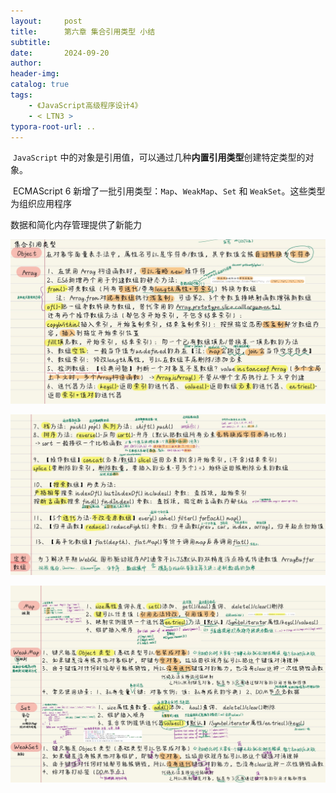 ```yaml
---
layout:     post
title:      第六章 集合引用类型 小结
subtitle:  
date:       2024-09-20
author:     
header-img: 
catalog: true
tags:
    - 《JavaScript高级程序设计4》
    - < LTN3 >
typora-root-url: ..
---
```


​	`JavaScript` 中的对象是引用值，可以通过几种**内置引用类型**创建特定类型的对象。

​	ECMAScript 6 新增了一批引用类型：`Map`、`WeakMap`、`Set` 和 `WeakSet`。这些类型为组织应用程序

数据和简化内存管理提供了新能力

![image-20241026202945786](/../img/assets_2023/image-20241026202945786.png)

![image-20241023102337882](/../img/assets_2023/image-20241023102337882.png)

![《红宝书》-17](/../img/assets_2023/《红宝书》-17.jpg)
